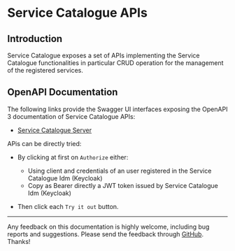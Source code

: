 # Service Catalogue APIs 

## Introduction 

Service Catalogue  exposes a set of APIs implementing the Service Catalogue functionalities in particular CRUD operation for the management of the registered services.


## OpenAPI Documentation

The following links provide the Swagger UI interfaces exposing the OpenAPI 3 documentation of Service Catalogue APIs:



  - [Service Catalogue Server](https://www.cape-suite.eu/service-catalogue/swagger-ui/index.html?configUrl=/service-catalogue/api-docs/swagger-config) 
  
APis can be directly tried:

 -  By clicking at first on `Authorize` either:
     * Using client and credentials of an user registered in the Service Catalogue Idm (Keycloak)
     * Copy as Bearer directly a JWT token issued by Service Catalogue Idm (Keycloak)
	 
 -  Then click each `Try it out` button.
  

---

Any feedback on this documentation is highly welcome, including bug reports and
suggestions. Please send the feedback through
[GitHub](https://github.com/OPSILab/Service-Catalogue). Thanks!

